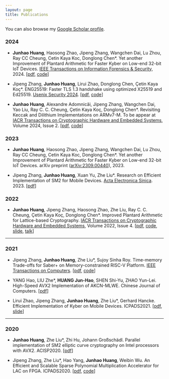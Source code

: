 ```yaml
---
layout: page
title: Publications
---
```

You can also browse my [Google Scholar profile](https://scholar.google.com/citations?hl=zh-CN&user=eMDUxIoAAAAJ).

### 2024

- **Junhao Huang**, Haosong Zhao, Jipeng Zhang, Wangchen Dai, Lu Zhou, Ray CC Cheung, Cetin Kaya Koc, Donglong Chen*. Yet another Improvement of Plantard Arithmetic for Faster Kyber on Low-end 32-bit IoT Devices. [IEEE Transactions on Information Forensics & Security](https://ieeexplore.ieee.org/xpl/RecentIssue.jsp?punumber=10206), 2024. [[pdf](/assets/paper/TIFS2024.pdf), [code](https://github.com/UIC-ESLAS/Kyber_RV_M3)]

- Jipeng Zhang, **Junhao Huang**, Lirui Zhao, Donglong Chen, Çetin Kaya Koç*. ENG25519: Faster TLS 1.3 handshake using optimized X25519 and Ed25519. [Usenix Security 2024](https://www.usenix.org/conference/usenixsecurity24/). [[pdf](https://ji-peng.github.io/uploads/usenix_security2024/paper.pdf), [code](https://github.com/Ji-Peng/eng25519_artifact)]

- **Junhao Huang**, Alexandre Adomnicăi, Jipeng Zhang, Wangchen Dai, Yao Liu, Ray C. C. Cheung, Çetin Kaya Koç, Donglong Chen*. Revisiting Keccak and Dilithium Implementations on ARMv7-M. To be appear at [IACR Transactions on Cryptographic Hardware and Embedded Systems](https://tches.iacr.org/index.php/TCHES/issue/archive), Volume 2024, Issue 2. [[pdf](/assets/paper/TCHES2024_2.pdf), [code](https://github.com/UIC-ESLAS/Dilithium-Multi-Moduli)]


### 2023

- **Junhao Huang**, Haosong Zhao, Jipeng Zhang, Wangchen Dai, Lu Zhou, Ray CC Cheung, Cetin Kaya Koc, Donglong Chen*. Yet another Improvement of Plantard Arithmetic for Faster Kyber on Low-end 32-bit IoT Devices. arXiv preprint ([arXiv:2309.00440](https://arxiv.org/abs/2309.00440)), 2023.

- Jipeng Zhang, **Junhao Huang**, Xuan Yu, Zhe Liu*. Research on Efficient Implementation of SM2 for Mobile Devices. [Acta Electronica Sinica](https://www.ejournal.org.cn/CN/0372-2112/home.shtml). 2023. [[pdf](https://www.ejournal.org.cn/EN/10.12263/DZXB.20221419)]


### 2022

- **Junhao Huang**, Jipeng Zhang, Haosong Zhao, Zhe Liu, Ray C. C. Cheung, Çetin Kaya Koç, Donglong Chen*. Improved Plantard Arithmetic for Lattice-based Cryptography. [IACR Transactions on Cryptographic Hardware and Embedded Systems](https://ches.iacr.org/), Volume 2022, Issue 4. [[pdf](https://eprint.iacr.org/2022/956.pdf), [code](https://github.com/UIC-ESLAS/ImprovedPlantardArithmetic), [slide](/assets/slides/slide_TCHES2022.pdf), [talk](/assets/slides/talk_TCHES2022.mp4)]

---
### 2021

- Jipeng Zhang, **Junhao Huang**, Zhe Liu*, Sujoy Sinha Roy. Time-memory Trade-offs for Saber+ on Memory-constrained RISC-V Platform. [IEEE Transactions on Computers](https://ieeexplore.ieee.org/xpl/RecentIssue.jsp?punumber=12). [[pdf](/assets/paper/TC2021.pdf), [code](https://github.com/Ji-Peng/Saber_RV32)]
  
- YANG Hao, LIU Zhe*, **HUANG Jun-Hao**, SHEN Shi-Yu, ZHAO Yun-Lei. High-Speed AVX2 Implementation of AKCN-MLWE. Chinese Journal of Computers. [[pdf](/assets/paper/CJC2021.pdf)]
  
- Lirui Zhao, Jipeng Zhang, **Junhao Huang**, Zhe Liu*, Gerhard Hancke. Efficient Implementation of Kyber on Mobile Devices. ICPADS2021. [[pdf](/assets/paper/ICPADS2021.pdf), [slide](/assets/slides/slide_ICPADS2021.pdf)]

---
### 2020

- **Junhao Huang**, Zhe Liu*, Zhi Hu, Johann Großschädl. Parallel implementation of SM2 elliptic curve cryptography on Intel processors with AVX2. ACISP2020. [[pdf](/assets/paper/ACISP2020.pdf)]
  
- Jipeng Zhang, Zhe Liu*, Hao Yang, **Junhao Huang**, Weibin Wu. An Efficient and Scalable Sparse Polynomial Multiplication Accelerator for LAC on FPGA. ICPADS2020. [[pdf](/assets/paper/ICPADS2020.pdf), [code](https://github.com/Ji-Peng/LAC_SPM_Code)]
 